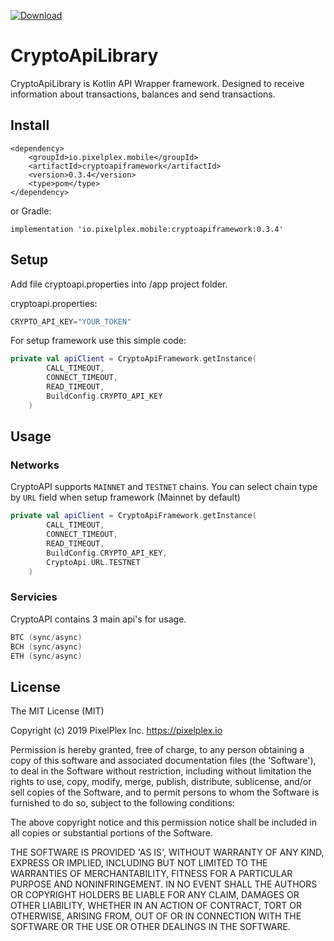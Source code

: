 [ ![Download](https://api.bintray.com/packages/pixelplex/mobile/cryptoapi-stable/images/download.svg) ](https://bintray.com/pixelplex/mobile/cryptoapi-stable/_latestVersion)
# CryptoApiLibrary

CryptoApiLibrary is Kotlin API Wrapper framework. Designed to receive information about transactions, balances and send transactions.

## Install

```
<dependency>
	<groupId>io.pixelplex.mobile</groupId>
	<artifactId>cryptoapiframework</artifactId>
	<version>0.3.4</version>
	<type>pom</type>
</dependency>
```

or Gradle:
```
implementation 'io.pixelplex.mobile:cryptoapiframework:0.3.4'
```
## Setup

Add file cryptoapi.properties into /app project folder.

cryptoapi.properties:
```kotlin
CRYPTO_API_KEY="YOUR_TOKEN"
```
For setup framework use this simple code:
```kotlin
private val apiClient = CryptoApiFramework.getInstance(
        CALL_TIMEOUT,
        CONNECT_TIMEOUT,
        READ_TIMEOUT,
        BuildConfig.CRYPTO_API_KEY
    )
```

## Usage

### Networks

CryptoAPI supports `MAINNET` and `TESTNET` chains. You can select chain type by `URL` field when setup framework (Mainnet by default)
```kotlin
private val apiClient = CryptoApiFramework.getInstance(
        CALL_TIMEOUT,
        CONNECT_TIMEOUT,
        READ_TIMEOUT,
        BuildConfig.CRYPTO_API_KEY,
        CryptoApi.URL.TESTNET
    )
```

### Servicies

CryptoAPI contains 3 main api's for usage.
```kotlin
BTC (sync/async)
BCH (sync/async)
ETH (sync/async)
```

## License

The MIT License (MIT)

Copyright (c) 2019 PixelPlex Inc. <https://pixelplex.io>

Permission is hereby granted, free of charge, to any person obtaining
a copy of this software and associated documentation files (the
'Software'), to deal in the Software without restriction, including
without limitation the rights to use, copy, modify, merge, publish,
distribute, sublicense, and/or sell copies of the Software, and to
permit persons to whom the Software is furnished to do so, subject to
the following conditions:

The above copyright notice and this permission notice shall be
included in all copies or substantial portions of the Software.

THE SOFTWARE IS PROVIDED 'AS IS', WITHOUT WARRANTY OF ANY KIND,
EXPRESS OR IMPLIED, INCLUDING BUT NOT LIMITED TO THE WARRANTIES OF
MERCHANTABILITY, FITNESS FOR A PARTICULAR PURPOSE AND NONINFRINGEMENT.
IN NO EVENT SHALL THE AUTHORS OR COPYRIGHT HOLDERS BE LIABLE FOR ANY
CLAIM, DAMAGES OR OTHER LIABILITY, WHETHER IN AN ACTION OF CONTRACT,
TORT OR OTHERWISE, ARISING FROM, OUT OF OR IN CONNECTION WITH THE
SOFTWARE OR THE USE OR OTHER DEALINGS IN THE SOFTWARE.